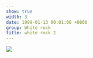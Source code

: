 ```yaml
---
show: true
width: 3
date: 1999-01-13 00:01:00 +0800
group: White rock
title: white rock 2
---
```

<div>
<a href="/assets/images/photos/white rock/DSC07973.jpg" target="_blank">
    <img data-src="/assets/images/photos/white rock/DSC07973.jpg" class="lazy w-100 rounded-xl" src="{{ '/assets/images/empty_300x200.png' | relative_url }}">
</a>
</div>
